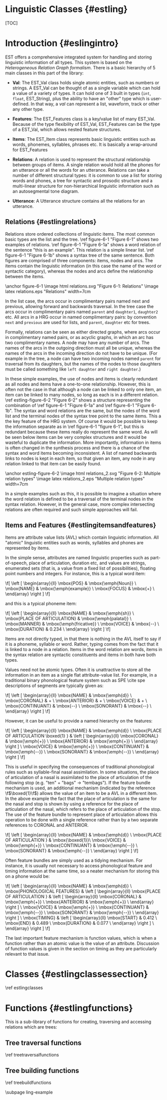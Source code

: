 Linguistic Classes {#estling}
=======================

[TOC]

# Introduction {#eslingintro}

EST offers a comprehensive integrated system for handling and storing linguistic information of all types. This system is based on the *Heterogeneous Relation Graph formalism*. There is a basic hierarchy of 5 main classes in this part of the library:

  - **Val**: The EST_Val class holds single atomic entities, such as numbers or strings. A EST_Val can be thought of as a single variable which can hold a value of a variety of types. It can hold one of 3 built in types (`int`, `float`, EST_String), plus the ability to have an "other" type which is user-defined. In that way, a *val* can represent a list, waveform, track or other any other type. 

  - **Features**: The EST_Features class is a key/value list of many EST_Val. Because of the type flexibility of EST_Val, EST_Features can be the type of a EST_Val, which allows nested feature structures. 

  - **Items**: The EST_Item class represents basic linguistic entities such as words, phonemes, syllables, phrases etc. It is basically a wrap-around for EST_Features 

  - **Relations**: A relation is used to represent the structural relationship between groups of items. A single relation would hold all the phones for an utterance or all the words for an utterance. Relations can take a number of different structural types: it is common to use a list for storing words and phones, a tree for syntactic and prosodic structure and a multi-linear structure for non-hierarchical linguistic information such as an autosegmental tone diagram.

  - **Utterance**: A Utterance structure contains all the relations for an utterance.

## Relations {#estlingrelations}

Relations store ordered collections of linguistic items. The most common basic types are the list and the tree. \ref figure-6-1 "Figure 6-1" shows two examples of relations. \ref figure-6-1 "Figure 6-1a" shows a word relation of the sentence "this is an example". This relation is a simple linear list. \ref figure-6-1 "Figure 6-1b" shows a syntax tree of the same sentence. Both figures are comprised of three components: items, nodes and arcs. The items contain the linguistic information (in this case the name of the word or syntactic category), whereas the nodes and arcs define the relationship between the items.

\anchor figure-6-1
\image html relations.svg "Figure 6-1: Relations"
\image latex relations.eps "Relations" width=7cm


In the list case, the arcs occur in complimentary pairs named next and previous, allowing forward and backwards traversal. In the tree case the arcs occur in complimentary pairs named `parent` and `daughter1`, `daughter2` etc. All arcs in a HRG occur in named complimentary pairs: by convention `next` and `previous` are used for lists, and `parent`, `daughter` etc for trees.

Formally, relations can be seen as either directed graphs, where arcs occur in complimentary named pairs, or as acyclic graphs, in which an arc has two complimentary names. A node may have any number of arcs. The names of the arcs in the outgoing direction must all be unique, whereas the names of the arcs in the incoming direction do not have to be unique. (For example in the tree, a node can have two incoming nodes named `parent` for traversal from its daughters, but the names of the nodes to those daughters must be called something like `left daughter` and `right daughter`.)

In these simple examples, the use of nodes and items is clearly redundant as all nodes and items have a one-to-one relationship. However, this is often not the case in that although a node can be linked to only one item, an item can be linked to many nodes, so long as each is in a different relation. \ref estling-figure-6-2 "Figure 6-2" shows a structure representing the combination of \ref figure-6-1 "Figure 6-1a" and \ref figure-6-1 "Figure 6-1b". The syntax and word relations are the same, but the nodes of the word list and the terminal nodes of the syntax tree point to the same items. This a the key feature of the HRG system. Of course it would be possible to keep the information separate as in \ref figure-6-1 "figure 6-1", but this is redundant because these items really do represent the same word. As will be seen below items can be very complex structures and it would be wasteful to duplicate the information. More importantly, information in items is often changed in the synthesis process and there is a chance of the syntax and word items becoming inconsistent. A list of named backwards links to nodes is kept in each item, so that given an item, any node in any relation linked to that item can be easily found.

\anchor estling-figure-6-2
\image html relations_2.svg "Figure 6-2: Multiple relation types"
\image latex relations_2.eps "Multiple relation types" width=7cm

In a simple examples such as this, it is possible to imagine a situation where the word relation is defined to be a traversal of the terminal nodes in the syntax relation. However, in the general case, more complex intersecting relations are often required and such simple approaches will fail.

## Items and Features {#estlingitemsandfeatures}

Items are attribute value lists (AVL) which contain linguistic information. All "atomic" linguistic entities such as words, syllables and phones are represented by items.

In the simple sense, attributes are named linguistic properties such as part-of-speech, place of articulation, duration etc, and values are strings, enumerated sets (that is, a value from a fixed list of possibilities), floating point numbers and integers. For instance, this is a typical word item:

\f[
\left [ 
\begin{array}{ll}
\mbox{POS} & \mbox{\emph{Noun}} \\
\mbox{NAME} & \mbox{\emph{example}} \\
\mbox{FOCUS} & \mbox{+} \\ 
\end{array}  \right ]
\f]

and this is a typical phoneme item:

\f[
\left [ 
\begin{array}{ll}
\mbox{NAME} & \mbox{\emph{sh}} \\
\mbox{PLACE OF ARTICULATION} & \mbox{\emph{palatal}} \\
\mbox{MANNER} & \mbox{\emph{fricative}} \\ 
\mbox{VOICE} & \mbox{--} \\ 
\mbox{DURATION} & 0.234 \\ 
\end{array}  \right ]
\f]


Items are not directly typed, in that there is nothing in the AVL itself to say if it is a phoneme, syllable or word. Rather, typing comes from the fact that it is linked to a node in a relation. Items in the word relation are words, items in the syntax relation are syntactic constituents and items in both have both types.

Values need not be atomic types. Often it is unattractive to store all the information in an item as a single flat attribute-value list. For example, in a traditional binary phonological feature system such as SPE \cite spe descriptions of segments are typically given as:

\f[
\left [ 
\begin{array}{ll}
\mbox{NAME} & \mbox{\emph{d}} \\
\mbox{CORONAL} & + \\
\mbox{ANTERIOR} & + \\ 
\mbox{VOICE} & + \\ 
\mbox{CONTINUANT} & \mbox{--} \\
\mbox{SONORANT} & \mbox{--} \\ 
\end{array}
\right ]
\f]


However, it can be useful to provide a named hierarchy on the features:

\f[
\left [ 
\begin{array}{ll}
\mbox{NAME} & \mbox{\emph{d}} \\
\mbox{PLACE OF ARTICULATION \boxed{1} } & 
     \left [ \begin{array}{ll} 
                  \mbox{CORONAL} & \mbox{\emph{+}} \\
                  \mbox{ANTERIOR} & \mbox{\emph{+}} \\
             \end{array} \right ] \\
\mbox{VOICE} & \mbox{\emph{+}} \\ 
\mbox{CONTINUANT} & \mbox{\emph{--}} \\
\mbox{SONORANT} & \mbox{\emph{--}} \\ 
\end{array}  \right ]
\f]


This is useful in specifying the consequences of traditional phonological rules such as syllable-final nasal assimilation. In some situations, the place of articulation of a nasal is assimilated to the place of articulation of the following stop (e.g. "ten" + "bags" -> "tembags"). If the feature bundle mechanism is used, an additional mechanism (indicated by the reference \f$\boxed{1}\f$) allows the value of an item to be a AVL in a different item. In the above example the fact that the place of articulation is the same for the nasal and stop is shown by using a reference for the place of articulation of the nasal, which refers to the place of articulation of the stop. The use of the feature bundle to represent place of articulation allows this operation to be done with a single reference rather than by a two separate references to CORONAL and ANTERIOR.

\f[
\left [ 
\begin{array}{ll}
\mbox{NAME} & \mbox{\emph{d}} \\
\mbox{PLACE OF ARTICULATION } & \mbox{\boxed{1}}\\
\mbox{VOICE} & \mbox{\emph{+}} \\ 
\mbox{CONTINUANT} & \mbox{\emph{--}} \\
\mbox{SONORANT} & \mbox{\emph{--}} \\ 
\end{array}  \right ]
\f]

Often feature bundles are simply used as a tidying mechanism. For instance, it is usually not necessary to access phonological feature and timing information at the same time, so a neater mechanism for storing this on a phone would be:


\f[
\left [ 
\begin{array}{ll}
\mbox{NAME} & \mbox{\emph{d}} \\
\mbox{PHONOLOGICAL FEATURES} & \left [ 
        \begin{array}{ll}
             \mbox{PLACE OF ARTICULATION } & \left [ 
                  \begin{array}{ll} 
                      \mbox{CORONAL} & \mbox{\emph{+}} \\
                      \mbox{ANTERIOR} & \mbox{\emph{+}} \\
                   \end{array} \right ] \\
             \mbox{VOICE} & \mbox{\emph{+}} \\ 
             \mbox{CONTINUANT} & \mbox{\emph{--}} \\
             \mbox{SONORANT} & \mbox{\emph{--}} \\ 
        \end{array}  \right ] \\
\mbox{TIMING} & \left [ 
        \begin{array}{ll}
             \mbox{START} & 0.412 \\
             \mbox{END} & 0.489 \\ 
             \mbox{DURATION} & 0.077 \\
        \end{array}  \right ] \\
\end{array}  \right ]
\f]

The last important feature mechanism is function values, which is when a function rather than an atomic value is the value of an attribute. Discussion of function values is given in the section on timing as they are particularly relevant to that issue.

# Classes {#estlingclassessection}

\ref estlingclasses

# Functions {#estlingfunctions}

This is a sub-library of functions for creating, traversing and accessing relations which are trees:

## Tree traversal functions

\ref treetraversalfunctions

## Tree building functions

\ref treebuildfunctions


\subpage ling-example

